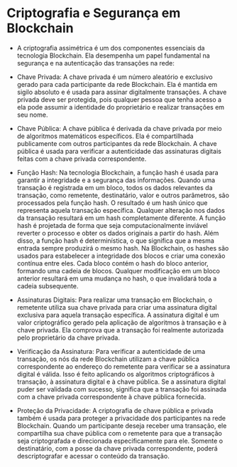 # Criptografia e Segurança em Blockchain

* A criptografia assimétrica é um dos componentes essenciais da tecnologia Blockchain. Ela desempenha um papel fundamental na segurança e na autenticação das transações na rede:

* Chave Privada: A chave privada é um número aleatório e exclusivo gerado para cada participante da rede Blockchain. Ela é mantida em sigilo absoluto e é usada para assinar digitalmente transações. A chave privada deve ser protegida, pois qualquer pessoa que tenha acesso a ela pode assumir a identidade do proprietário e realizar transações em seu nome.

* Chave Pública: A chave pública é derivada da chave privada por meio de algoritmos matemáticos específicos. Ela é compartilhada publicamente com outros participantes da rede Blockchain. A chave pública é usada para verificar a autenticidade das assinaturas digitais feitas com a chave privada correspondente.

* Função Hash: Na tecnologia Blockchain, a função hash é usada para garantir a integridade e a segurança das informações. Quando uma transação é registrada em um bloco, todos os dados relevantes da transação, como remetente, destinatário, valor e outros parâmetros, são processados pela função hash. O resultado é um hash único que representa aquela transação específica. Qualquer alteração nos dados da transação resultará em um hash completamente diferente. A função hash é projetada de forma que seja computacionalmente inviável reverter o processo e obter os dados originais a partir do hash. Além disso, a função hash é determinística, o que significa que a mesma entrada sempre produzirá o mesmo hash. Na Blockchain, os hashes são usados para estabelecer a integridade dos blocos e criar uma conexão contínua entre eles. Cada bloco contém o hash do bloco anterior, formando uma cadeia de blocos. Qualquer modificação em um bloco anterior resultará em uma mudança no hash, o que invalidará toda a cadeia subsequente.

* Assinaturas Digitais: Para realizar uma transação em Blockchain, o remetente utiliza sua chave privada para criar uma assinatura digital exclusiva para aquela transação específica. A assinatura digital é um valor criptográfico gerado pela aplicação de algoritmos à transação e à chave privada. Ela comprova que a transação foi realmente autorizada pelo proprietário da chave privada.

* Verificação da Assinatura: Para verificar a autenticidade de uma transação, os nós da rede Blockchain utilizam a chave pública correspondente ao endereço do remetente para verificar se a assinatura digital é válida. Isso é feito aplicando os algoritmos criptográficos à transação, à assinatura digital e à chave pública. Se a assinatura digital puder ser validada com sucesso, significa que a transação foi assinada com a chave privada correspondente à chave pública fornecida.

* Proteção da Privacidade: A criptografia de chave pública e privada também é usada para proteger a privacidade dos participantes na rede Blockchain. Quando um participante deseja receber uma transação, ele compartilha sua chave pública com o remetente para que a transação seja criptografada e direcionada especificamente para ele. Somente o destinatário, com a posse da chave privada correspondente, poderá descriptografar e acessar o conteúdo da transação.

